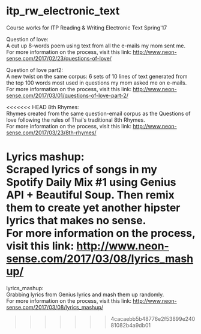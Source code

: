 # itp_rw_electronic_text
Course works for ITP Reading &amp; Writing Electronic Text Spring'17

Question of love: <br>
A cut up 8-words poem using text from all the e-mails my mom sent me. <br>
For more information on the process, visit this link: http://www.neon-sense.com/2017/02/23/questions-of-love/ <br>

Question of love part2: <br>
A new twist on the same corpus: 6 sets of 10 lines of text generated from the top 100 words most used in questions my mom asked me on e-mails. <br>
For more information on the process, visit this link: http://www.neon-sense.com/2017/03/01/questions-of-love-part-2/ <br>

<<<<<<< HEAD
8th Rhymes: <br>
Rhymes created from the same question-email corpus as the Questions of love following the rules of Thai's traditional 8th Rhymes.<br>
For more information on the process, visit this link: http://www.neon-sense.com/2017/03/23/8th-rhymes/ <br>

Lyrics mashup: <br>
Scraped lyrics of songs in my Spotify Daily Mix #1 using Genius API + Beautiful Soup. Then remix them to create yet another hipster lyrics that makes no sense.<br>
For more information on the process, visit this link: http://www.neon-sense.com/2017/03/08/lyrics_mashup/ <br>
=======
lyrics_mashup: <br>
Grabbing lyrics from Genius lyrics and mash them up randomly. <br>
For more information on the process, visit this link: http://www.neon-sense.com/2017/03/08/lyrics_mashup/ <br>
>>>>>>> 4cacaebb5b48776e2f53899e24081082b4a9db01
